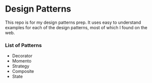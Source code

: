 Design Patterns
====

This repo is for my design patterns prep. It uses easy to understand examples for each of the design patterns, most of which I found on the web. 

### List of Patterns

- Decorator
- Momento
- Strategy
- Composite
- State
